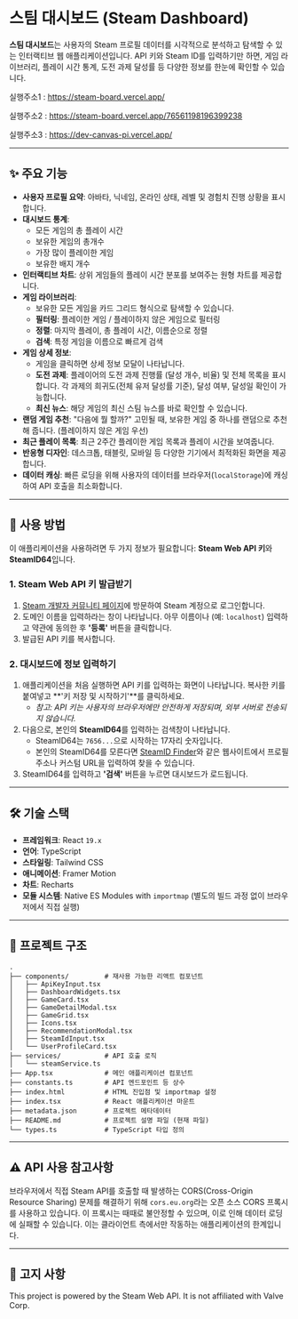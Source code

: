 
# 스팀 대시보드 (Steam Dashboard)

**스팀 대시보드**는 사용자의 Steam 프로필 데이터를 시각적으로 분석하고 탐색할 수 있는 인터랙티브 웹 애플리케이션입니다. API 키와 Steam ID를 입력하기만 하면, 게임 라이브러리, 플레이 시간 통계, 도전 과제 달성률 등 다양한 정보를 한눈에 확인할 수 있습니다.

실행주소1 : https://steam-board.vercel.app/

실행주소2 : https://steam-board.vercel.app/76561198196399238

실행주소3 : https://dev-canvas-pi.vercel.app/

---

## ✨ 주요 기능

-   **사용자 프로필 요약**: 아바타, 닉네임, 온라인 상태, 레벨 및 경험치 진행 상황을 표시합니다.
-   **대시보드 통계**:
    -   모든 게임의 총 플레이 시간
    -   보유한 게임의 총개수
    -   가장 많이 플레이한 게임
    -   보유한 배지 개수
-   **인터랙티브 차트**: 상위 게임들의 플레이 시간 분포를 보여주는 원형 차트를 제공합니다.
-   **게임 라이브러리**:
    -   보유한 모든 게임을 카드 그리드 형식으로 탐색할 수 있습니다.
    -   **필터링**: 플레이한 게임 / 플레이하지 않은 게임으로 필터링
    -   **정렬**: 마지막 플레이, 총 플레이 시간, 이름순으로 정렬
    -   **검색**: 특정 게임을 이름으로 빠르게 검색
-   **게임 상세 정보**:
    -   게임을 클릭하면 상세 정보 모달이 나타납니다.
    -   **도전 과제**: 플레이어의 도전 과제 진행률 (달성 개수, 비율) 및 전체 목록을 표시합니다. 각 과제의 희귀도(전체 유저 달성률 기준), 달성 여부, 달성일 확인이 가능합니다.
    -   **최신 뉴스**: 해당 게임의 최신 스팀 뉴스를 바로 확인할 수 있습니다.
-   **랜덤 게임 추천**: "다음에 뭘 할까?" 고민될 때, 보유한 게임 중 하나를 랜덤으로 추천해 줍니다. (플레이하지 않은 게임 우선)
-   **최근 플레이 목록**: 최근 2주간 플레이한 게임 목록과 플레이 시간을 보여줍니다.
-   **반응형 디자인**: 데스크톱, 태블릿, 모바일 등 다양한 기기에서 최적화된 화면을 제공합니다.
-   **데이터 캐싱**: 빠른 로딩을 위해 사용자의 데이터를 브라우저(`localStorage`)에 캐싱하여 API 호출을 최소화합니다.

---

## 🚀 사용 방법

이 애플리케이션을 사용하려면 두 가지 정보가 필요합니다: **Steam Web API 키**와 **SteamID64**입니다.

### 1. Steam Web API 키 발급받기

1.  [Steam 개발자 커뮤니티 페이지](https://steamcommunity.com/dev/apikey)에 방문하여 Steam 계정으로 로그인합니다.
2.  도메인 이름을 입력하라는 창이 나타납니다. 아무 이름이나 (예: `localhost`) 입력하고 약관에 동의한 후 **'등록'** 버튼을 클릭합니다.
3.  발급된 API 키를 복사합니다.

### 2. 대시보드에 정보 입력하기

1.  애플리케이션을 처음 실행하면 API 키를 입력하는 화면이 나타납니다. 복사한 키를 붙여넣고 **'키 저장 및 시작하기'**를 클릭하세요.
    -   *참고: API 키는 사용자의 브라우저에만 안전하게 저장되며, 외부 서버로 전송되지 않습니다.*
2.  다음으로, 본인의 **SteamID64**를 입력하는 검색창이 나타납니다.
    -   SteamID64는 `7656...`으로 시작하는 17자리 숫자입니다.
    -   본인의 SteamID64를 모른다면 [SteamID Finder](https://www.steamidfinder.com/)와 같은 웹사이트에서 프로필 주소나 커스텀 URL을 입력하여 찾을 수 있습니다.
3.  SteamID64를 입력하고 **'검색'** 버튼을 누르면 대시보드가 로드됩니다.

---

## 🛠️ 기술 스택

-   **프레임워크**: React `19.x`
-   **언어**: TypeScript
-   **스타일링**: Tailwind CSS
-   **애니메이션**: Framer Motion
-   **차트**: Recharts
-   **모듈 시스템**: Native ES Modules with `importmap` (별도의 빌드 과정 없이 브라우저에서 직접 실행)

---

## 📂 프로젝트 구조

```
.
├── components/         # 재사용 가능한 리액트 컴포넌트
│   ├── ApiKeyInput.tsx
│   ├── DashboardWidgets.tsx
│   ├── GameCard.tsx
│   ├── GameDetailModal.tsx
│   ├── GameGrid.tsx
│   ├── Icons.tsx
│   ├── RecommendationModal.tsx
│   ├── SteamIdInput.tsx
│   └── UserProfileCard.tsx
├── services/           # API 호출 로직
│   └── steamService.ts
├── App.tsx             # 메인 애플리케이션 컴포넌트
├── constants.ts        # API 엔드포인트 등 상수
├── index.html          # HTML 진입점 및 importmap 설정
├── index.tsx           # React 애플리케이션 마운트
├── metadata.json       # 프로젝트 메타데이터
├── README.md           # 프로젝트 설명 파일 (현재 파일)
└── types.ts            # TypeScript 타입 정의
```

---

## ⚠️ API 사용 참고사항

브라우저에서 직접 Steam API를 호출할 때 발생하는 CORS(Cross-Origin Resource Sharing) 문제를 해결하기 위해 `cors.eu.org`라는 오픈 소스 CORS 프록시를 사용하고 있습니다. 이 프록시는 때때로 불안정할 수 있으며, 이로 인해 데이터 로딩에 실패할 수 있습니다. 이는 클라이언트 측에서만 작동하는 애플리케이션의 한계입니다.

---

## 📄 고지 사항

This project is powered by the Steam Web API. It is not affiliated with Valve Corp.
